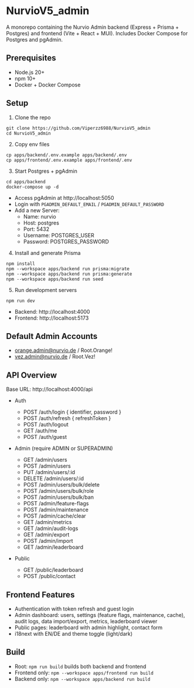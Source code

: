 # NurvioV5_admin

A monorepo containing the Nurvio Admin backend (Express + Prisma + Postgres) and frontend (Vite + React + MUI). Includes Docker Compose for Postgres and pgAdmin.

## Prerequisites
- Node.js 20+
- npm 10+
- Docker + Docker Compose

## Setup
1) Clone the repo
```
git clone https://github.com/Viperzz6988/NurvioV5_admin
cd NurvioV5_admin
```

2) Copy env files
```
cp apps/backend/.env.example apps/backend/.env
cp apps/frontend/.env.example apps/frontend/.env
```

3) Start Postgres + pgAdmin
```
cd apps/backend
docker-compose up -d
```
- Access pgAdmin at http://localhost:5050
- Login with `PGADMIN_DEFAULT_EMAIL` / `PGADMIN_DEFAULT_PASSWORD`
- Add a new Server:
  - Name: nurvio
  - Host: postgres
  - Port: 5432
  - Username: POSTGRES_USER
  - Password: POSTGRES_PASSWORD

4) Install and generate Prisma
```
npm install
npm --workspace apps/backend run prisma:migrate
npm --workspace apps/backend run prisma:generate
npm --workspace apps/backend run seed
```

5) Run development servers
```
npm run dev
```
- Backend: http://localhost:4000
- Frontend: http://localhost:5173

## Default Admin Accounts
- orange.admin@nurvio.de / Root.Orange!
- vez.admin@nurvio.de / Root.Vez!

## API Overview
Base URL: http://localhost:4000/api

- Auth
  - POST /auth/login { identifier, password }
  - POST /auth/refresh { refreshToken }
  - POST /auth/logout
  - GET /auth/me
  - POST /auth/guest

- Admin (require ADMIN or SUPERADMIN)
  - GET /admin/users
  - POST /admin/users
  - PUT /admin/users/:id
  - DELETE /admin/users/:id
  - POST /admin/users/bulk/delete
  - POST /admin/users/bulk/role
  - POST /admin/users/bulk/ban
  - POST /admin/feature-flags
  - POST /admin/maintenance
  - POST /admin/cache/clear
  - GET /admin/metrics
  - GET /admin/audit-logs
  - GET /admin/export
  - POST /admin/import
  - GET /admin/leaderboard

- Public
  - GET /public/leaderboard
  - POST /public/contact

## Frontend Features
- Authentication with token refresh and guest login
- Admin dashboard: users, settings (feature flags, maintenance, cache), audit logs, data import/export, metrics, leaderboard viewer
- Public pages: leaderboard with admin highlight, contact form
- i18next with EN/DE and theme toggle (light/dark)

## Build
- Root: `npm run build` builds both backend and frontend
- Frontend only: `npm --workspace apps/frontend run build`
- Backend only: `npm --workspace apps/backend run build`